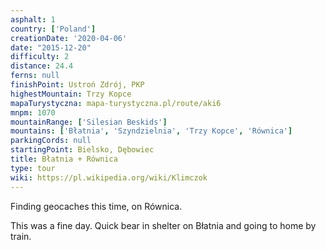 ```yaml
---
asphalt: 1
country: ['Poland']
creationDate: '2020-04-06'
date: "2015-12-20"
difficulty: 2
distance: 24.4
ferns: null
finishPoint: Ustroń Zdrój, PKP
highestMountain: Trzy Kopce
mapaTurystyczna: mapa-turystyczna.pl/route/aki6
mnpm: 1070
mountainRange: ['Silesian Beskids']
mountains: ['Błatnia', 'Szyndzielnia', 'Trzy Kopce', 'Równica']
parkingCords: null
startingPoint: Bielsko, Dębowiec
title: Błatnia + Równica
type: tour
wiki: https://pl.wikipedia.org/wiki/Klimczok
---
```


Finding geocaches this time, on Równica.

This was a fine day. Quick bear in shelter on Błatnia and going to home by train.
